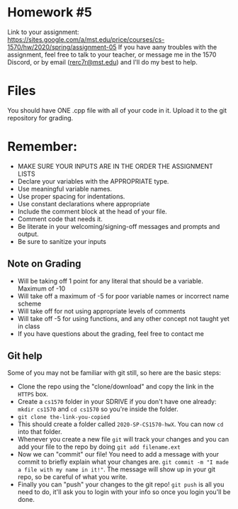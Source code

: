 # Homework #5

Link to your assignment:
https://sites.google.com/a/mst.edu/price/courses/cs-1570/hw/2020/spring/assignment-05
If you have aany troubles with the assignment, feel free to talk to your teacher, or
message me in the 1570 Discord, or by email (rerc7r@mst.edu) and I'll do my best to
help.

# Files

You should have ONE .cpp file with all of your code in it.  Upload it to the git repository for grading.

# Remember:
- MAKE SURE YOUR INPUTS ARE IN THE ORDER THE ASSIGNMENT LISTS
- Declare your variables with the APPROPRIATE type.
- Use meaningful variable names.
- Use proper spacing for indentations.
- Use constant declarations where appropriate
- Include the comment block at the head of your file.
- Comment code that needs it.
- Be literate in your welcoming/signing-off messages and prompts and output.
- Be sure to sanitize your inputs

## Note on Grading
- Will be taking off 1 point for any literal that should be a variable.  Maximum of -10
- Will take off a maximum of -5 for poor variable names or incorrect name scheme
- Will take off for not using appropriate levels of comments
- Will take off -5 for using functions, and any other concept not taught yet in class
- If you have questions about the grading, feel free to contact me

## Git help

Some of you may not be familiar with git still, so here are the basic steps:
*    Clone the repo using the "clone/download" and copy the link in the `HTTPS` box.
*    Create a `cs1570` folder in your SDRIVE if you don't have one already: `mkdir cs1570` and `cd cs1570` so you're inside the folder.
*    `git clone the-link-you-copied`
*    This should create a folder called `2020-SP-CS1570-hwX`. You can now `cd` into that folder.
*    Whenever you create a new file `git` will track your changes and you can add your file to the repo by doing `git add filename.ext`
*    Now we can "commit" our file! You need to add a message with your commit to briefly explain what your changes are. `git commit -m "I made a file with my name in it!"`. The message will show up in your git repo, so be careful of what you write.
*    Finally you can "push" your changes to the git repo! `git push`  is all you need to do, it'll ask you to login with your info so once you login you'll be done.